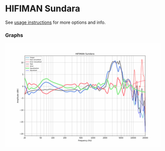 # HIFIMAN Sundara
See [usage instructions](https://github.com/jaakkopasanen/AutoEq#usage) for more options and info.

### Graphs
![](./HIFIMAN%20Sundara.png)